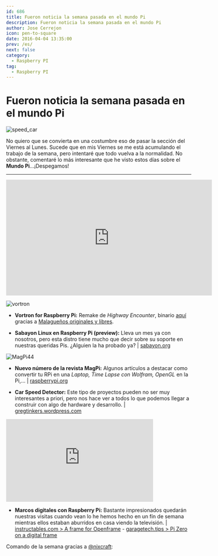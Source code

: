 ```yaml
---
id: 686
title: Fueron noticia la semana pasada en el mundo Pi
description: Fueron noticia la semana pasada en el mundo Pi
author: Jose Cerrejon
icon: pen-to-square
date: 2016-04-04 13:35:00
prev: /es/
next: false
category:
  - Raspberry PI
tag:
  - Raspberry PI
---
```


# Fueron noticia la semana pasada en el mundo Pi

![speed_car](/images/2016/04/speed_car.png)

No quiero que se convierta en una costumbre eso de pasar la sección del Viernes al Lunes. Sucede que en mis Viernes se me está acumulando el trabajo de la semana, pero intentaré que todo vuelva a la normalidad. No obstante, comentaré lo más interesante que he visto estos días sobre el **Mundo Pi**...¡Despegamos!

- - -
<iframe width="560" height="315" src="https://www.youtube.com/embed/aeWna6wTkU8?rel=0&amp;showinfo=0" frameborder="0" allowfullscreen></iframe>

![vortron](/images/2016/04/vortongame.png)

* **Vortron for Raspberry Pi:** Remake de *Highway Encounter*, binario [aquí](https://app.box.com/s/a7ja91zvf83i3xvrotnpoqlz9o3e9702) gracias a [Malagueños originales y libres](http://malagaoriginal.blogspot.com.es/2016/03/resucitando-vorton-el-remake-de-highway.html).

* **Sabayon Linux en Raspberry Pi (preview):** Lleva un mes ya con nosotros, pero esta distro tiene mucho que decir sobre su soporte en nuestras queridas Pis. ¿Alguien la ha probado ya? | [sabayon.org](https://www.sabayon.org/latest)

![MagPi44](/images/2016/04/MagPi44.png)

* **Nuevo número de la revista MagPi:** Algunos artículos a destacar como convertir tu RPi en una *Laptop, Time Lapse con Wolfram, OpenGL* en la Pi,... | [raspberrypi.org](https://www.raspberrypi.org/magpi/issues/44/)

* **Car Speed Detector:** Este tipo de proyectos pueden no ser muy interesantes a priori, pero nos hace ver a todos lo que podemos llegar a construir con algo de hardware y desarrollo. | [gregtinkers.wordpress.com](https://gregtinkers.wordpress.com/2016/03/25/car-speed-detector/)

<iframe width="400" height="225" src="https://www.youtube.com/embed/ONaGV-oAJD4?rel=0&amp;showinfo=0" frameborder="0" allowfullscreen></iframe>

* **Marcos digitales con Raspberry Pi:** Bastante impresionados quedarán nuestras visitas cuando vean lo he hemos hecho en un fín de semana mientras ellos estaban aburridos en casa viendo la televisión. | [instructables.com > A frame for Openframe](http://www.instructables.com/id/A-Frame-for-Openframe/?ALLSTEPS) - [garagetech.tips > Pi Zero on a digital frame](http://garagetech.tips/pizero-on-digital-frame/)

Comando de la semana gracias a [@nixcraft](https://twitter.com/nixcraft/):


